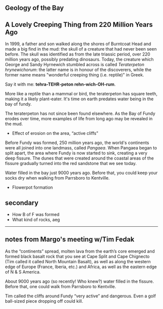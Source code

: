 Geology of the Bay
------------------

## A Lovely Creeping Thing from 220 Million Years Ago

In 1999, a father and son walked along the shores of Burntcoat Head and made a big find in the mud: the skull of a creature that had never been seen before. The skull was identified as from the late triassic period, over 220 million years ago, possibly predating dinosaurs. Today, the creature which George and Sandy Hyrnewich stumbled across is called *Teraterpeton hrynewichorum*: the latter name is in honour of the discoverers, while the former name means "wonderful creeping thing (i.e. reptile)" in Greek. 

Say it with me: **tehra-TEHR-peton rehn-wich-OH-rum**. 

More like a reptile than a mammal or bird, the teraterpeton has square teeth, making it a likely plant-eater. It's time on earth predates water being in the bay of fundy. 

The teraterpeton has not since been found elsewhere. As the Bay of Fundy erodes over time, more examples of life from long ago may be revealed in the mud. 

- Effect of erosion on the area, “active cliffs”

Before Fundy was formed, 250 million years ago, the world's continents were all joined into one landmass, called *Pangaea*. When Pangaea began to split apart, the area where Fundy is now started to sink, creating a very deep fissure. The dunes that were created around the coastal areas of the fissure gradually turned into the red sandstone that we see today. 

Water filled in the bay just 9000 years ago. Before that, you could keep your socks dry when walking from Parrsboro to Kentville. 

- Flowerpot formation 

## secondary

- How B of F was formed
- What kind of rocks, aeg

---

## notes from Margo's meeting w/Tim Fedak

As the “continents” spread, molten lava from the earth’s core emerged and formed black basalt rock that you see at Cape Split and Cape Chignecto (Tim called it called North Mountain Basalt), as well as along the western edge of Europe (France, Iberia, etc.) and Africa, as well as the eastern edge of N & S America. 

About 9000 years ago (so recently! Who knew?) water filled in the fissure. Before that, one could walk from Parrsboro to Kentville. 

Tim called the cliffs around Fundy “very active” and dangerous. Even a golf ball-sized piece dropping off could kill.
